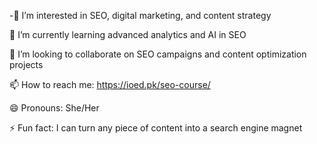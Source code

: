 -👀 I’m interested in SEO, digital marketing, and content strategy

🌱 I’m currently learning advanced analytics and AI in SEO

💞️ I’m looking to collaborate on SEO campaigns and content optimization projects

📫 How to reach me: https://ioed.pk/seo-course/

😄 Pronouns: She/Her

⚡ Fun fact: I can turn any piece of content into a search engine magnet 
<!---
Rayanora/Rayanora is a ✨ special ✨ repository because its `README.md` (this file) appears on your GitHub profile.
You can click the Preview link to take a look at your changes.
--->

